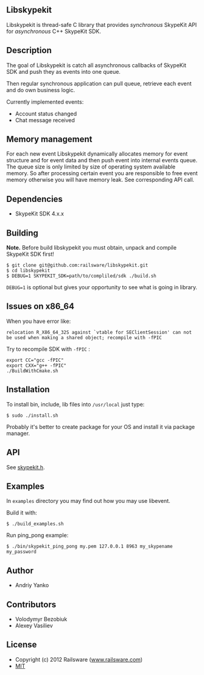 ## Libskypekit

Libskypekit is thread-safe C library that provides *synchronous* SkypeKit API for *asynchronous* C++ SkypeKit SDK.

## Description

The goal of Libskypekit is catch all asynchronous callbacks of SkypeKit SDK and push they as events into one queue.

Then regular synchronous application can pull queue, retrieve each event and do own business logic.

Currently implemented events:

* Account status changed
* Chat message received

## Memory management

For each new event Libskypekit dynamically allocates memory for event structure and for event data and then push event into internal events queue. The queue size is only limited by size of operating system available memory.
So after processing certain event you are responsible to free event memory otherwise you will have memory leak. See corresponding API call.

## Dependencies

* SkypeKit SDK 4.x.x

## Building

**Note.** Before build libskypekit you must obtain, unpack and compile SkypeKit SDK first!

    $ git clone git@github.com:railsware/libskypekit.git
    $ cd libskypekit   
    $ DEBUG=1 SKYPEKIT_SDK=path/to/compliled/sdk ./build.sh

`DEBUG=1` is optional but gives your opportunity to see what is going in library.

## Issues on x86_64

When you have error like:

    relocation R_X86_64_32S against `vtable for SEClientSession' can not be used when making a shared object; recompile with -fPIC

Try to recompile SDK with `-fPIC` :

    export CC="gcc -fPIC"
    export CXX="g++ -fPIC"
    ./BuildWithCmake.sh

## Installation

To install bin, include, lib files into `/usr/local` just type:

    $ sudo ./install.sh

Probably it's better to create package for your OS and install it via package manager.

## API

See [skypekit.h](https://github.com/railsware/libskypekit/blob/oop/include/skypekit.h).

## Examples

In `examples` directory you may find out how you may use libevent.

Build it with:

    $ ./build_examples.sh

Run ping_pong example:

    $ ./bin/skypekit_ping_pong my.pem 127.0.0.1 8963 my_skypename my_password

## Author

* Andriy Yanko

## Contributors

* Volodymyr Bezobiuk
* Alexey Vasiliev

## License

* Copyright (c) 2012 Railsware (www.railsware.com)
* [MIT](www.opensource.org/licenses/MIT)
